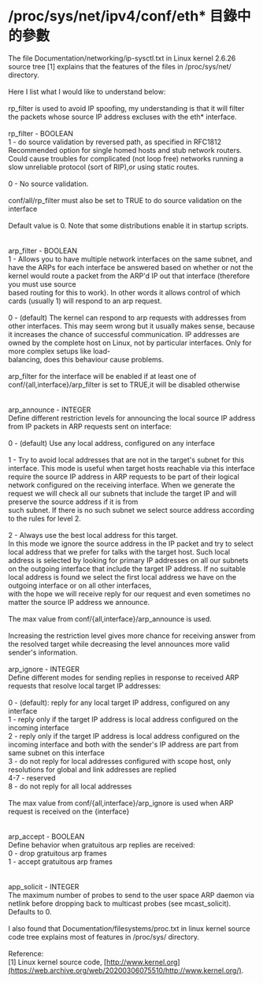 # /proc/sys/net/ipv4/conf/eth\* 目錄中的參數

The file Documentation/networking/ip-sysctl.txt in Linux kernel 2.6.26 source tree \[1] explains that the features of the files in /proc/sys/net/ directory. \
\
Here I list what I would like to understand below:\
\
rp\_filter is used to avoid IP spoofing, my understanding is that it will filter the packets whose source IP address excluses with the eth\* interface.\
\
rp\_filter - BOOLEAN\
1 - do source validation by reversed path, as specified in RFC1812 Recommended option for single homed hosts and stub network routers. Could cause troubles for complicated (not loop free) networks running a slow unreliable protocol (sort of RIP),or using static routes.\
\
0 - No source validation.\
\
conf/all/rp\_filter must also be set to TRUE to do source validation on the interface\
\
Default value is 0. Note that some distributions enable it in startup scripts.\
\
\
arp\_filter - BOOLEAN\
1 - Allows you to have multiple network interfaces on the same subnet, and have the ARPs for each interface be answered based on whether or not the kernel would route a packet from the ARP'd IP out that interface (therefore you must use source\
based routing for this to work). In other words it allows control of which cards (usually 1) will respond to an arp request.\
\
0 - (default) The kernel can respond to arp requests with addresses from other interfaces. This may seem wrong but it usually makes sense, because it increases the chance of successful communication. IP addresses are owned by the complete host on Linux, not by particular interfaces. Only for more complex setups like load-\
balancing, does this behaviour cause problems.\
\
arp\_filter for the interface will be enabled if at least one of conf/{all,interface}/arp\_filter is set to TRUE,it will be disabled otherwise\
\
\
arp\_announce - INTEGER\
Define different restriction levels for announcing the local source IP address from IP packets in ARP requests sent on interface:\
\
0 - (default) Use any local address, configured on any interface\
\
1 - Try to avoid local addresses that are not in the target's subnet for this interface. This mode is useful when target hosts reachable via this interface require the source IP address in ARP requests to be part of their logical network configured on the receiving interface. When we generate the request we will check all our subnets that include the target IP and will preserve the source address if it is from\
such subnet. If there is no such subnet we select source address according to the rules for level 2.\
\
2 - Always use the best local address for this target.\
In this mode we ignore the source address in the IP packet and try to select local address that we prefer for talks with the target host. Such local address is selected by looking for primary IP addresses on all our subnets on the outgoing interface that include the target IP address. If no suitable local address is found we select the first local address we have on the outgoing interface or on all other interfaces,\
with the hope we will receive reply for our request and even sometimes no matter the source IP address we announce.\
\
The max value from conf/{all,interface}/arp\_announce is used.\
\
Increasing the restriction level gives more chance for receiving answer from the resolved target while decreasing the level announces more valid sender's information.\
\
arp\_ignore - INTEGER\
Define different modes for sending replies in response to received ARP requests that resolve local target IP addresses:\
\
0 - (default): reply for any local target IP address, configured on any interface\
1 - reply only if the target IP address is local address configured on the incoming interface\
2 - reply only if the target IP address is local address configured on the incoming interface and both with the sender's IP address are part from same subnet on this interface\
3 - do not reply for local addresses configured with scope host, only resolutions for global and link addresses are replied\
4-7 - reserved\
8 - do not reply for all local addresses\
\
The max value from conf/{all,interface}/arp\_ignore is used when ARP request is received on the {interface}\
\
\
arp\_accept - BOOLEAN\
Define behavior when gratuitous arp replies are received:\
0 - drop gratuitous arp frames\
1 - accept gratuitous arp frames\
\
\
app\_solicit - INTEGER\
The maximum number of probes to send to the user space ARP daemon via netlink before dropping back to multicast probes (see mcast\_solicit). Defaults to 0.\
\
I also found that Documentation/filesystems/proc.txt in linux kernel source code tree explains most of features in /proc/sys/ directory. \
\
Reference:\
\[1] Linux kernel source code, [http://www.kernel.org](https://web.archive.org/web/20200306075510/http://www.kernel.org/).

